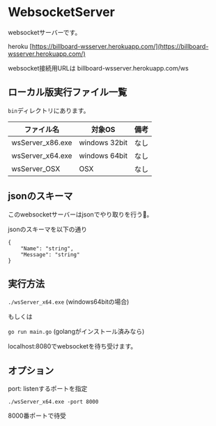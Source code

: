 # WebsocketServer

websocketサーバーです。

heroku [https://billboard-wsserver.herokuapp.com/](https://billboard-wsserver.herokuapp.com/)

websocket接続用URLは billboard-wsserver.herokuapp.com/ws

## ローカル版実行ファイル一覧
`bin`ディレクトリにあります。

 ファイル名 | 対象OS | 備考
---------|----------|---------
 wsServer_x86.exe | windows 32bit | なし
 wsServer_x64.exe | windows 64bit | なし
 wsServer_OSX | OSX | なし

## jsonのスキーマ
このwebsocketサーバーはjsonでやり取りを行う。

jsonのスキーマを以下の通り
```
{
    "Name": "string",
    "Message": "string"
}
```

## 実行方法

`./wsServer_x64.exe` (windows64bitの場合)

もしくは

`go run main.go` (golangがインストール済みなら)

localhost:8080でwebsocketを待ち受けます。

## オプション

port: listenするポートを指定

`./wsServer_x64.exe -port 8000`

8000番ポートで待受